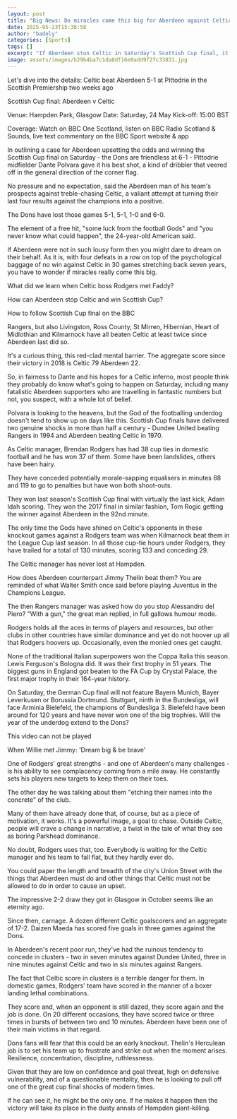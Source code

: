 ```yaml
---
layout: post
title: "Big News: Do miracles come this big for Aberdeen against Celtic?"
date: 2025-05-23T15:38:58
author: "badely"
categories: [Sports]
tags: []
excerpt: "If Aberdeen stun Celtic in Saturday's Scottish Cup final, it will take a place in the dusty annals of Hampden giant-killing, writes Tom English."
image: assets/images/b29b4ba7c1da8df16e0add9f27c33831.jpg
---
```


Let's dive into the details: Celtic beat Aberdeen 5-1 at Pittodrie in the Scottish Premiership two weeks ago

Scottish Cup final: Aberdeen v Celtic

Venue: Hampden Park, Glasgow Date: Saturday, 24 May Kick-off: 15:00 BST

Coverage: Watch on BBC One Scotland, listen on BBC Radio Scotland & Sounds, live text commentary on the BBC Sport website & app

In outlining a case for Aberdeen upsetting the odds and winning the Scottish Cup final on Saturday - the Dons are friendless at 6-1 - Pittodrie midfielder Dante Polvara gave it his best shot, a kind of dribbler that veered off in the general direction of the corner flag.

No pressure and no expectation, said the Aberdeen man of his team's prospects against treble-chasing Celtic, a valiant attempt at turning their last four results against the champions into a positive. 

The Dons have lost those games 5-1, 5-1, 1-0 and 6-0.

The element of a free hit, "some luck from the football Gods" and "you never know what could happen", the 24-year-old American said. 

If Aberdeen were not in such lousy form then you might dare to dream on their behalf. As it is, with four defeats in a row on top of the psychological baggage of no win against Celtic in 30 games stretching back seven years, you have to wonder if miracles really come this big.

What did we learn when Celtic boss Rodgers met Faddy?

How can Aberdeen stop Celtic and win Scottish Cup?

How to follow Scottish Cup final on the BBC

Rangers, but also Livingston, Ross County, St Mirren, Hibernian, Heart of Midlothian and Kilmarnock have all beaten Celtic at least twice since Aberdeen last did so. 

It's a curious thing, this red-clad mental barrier. The aggregate score since their victory in 2018 is Celtic 79 Aberdeen 22.

So, in fairness to Dante and his hopes for a Celtic inferno, most people think they probably do know what's going to happen on Saturday, including many fatalistic Aberdeen supporters who are travelling in fantastic numbers but not, you suspect, with a whole lot of belief.

Polvara is looking to the heavens, but the God of the footballing underdog doesn't tend to show up on days like this. Scottish Cup finals have delivered two genuine shocks in more than half a century - Dundee United beating Rangers in 1994 and Aberdeen beating Celtic in 1970.

As Celtic manager, Brendan Rodgers has had 38 cup ties in domestic football and he has won 37 of them. Some have been landslides, others have been hairy. 

They have conceded potentially morale-sapping equalisers in minutes 88 and 119 to go to penalties but have won both shoot-outs.

They won last season's Scottish Cup final with virtually the last kick, Adam Idah scoring. They won the 2017 final in similar fashion, Tom Rogic getting the winner against Aberdeen in the 92nd minute.

The only time the Gods have shined on Celtic's opponents in these knockout games against a Rodgers team was when Kilmarnock beat them in the League Cup last season. In all those cup-tie hours under Rodgers, they have trailed for a total of 130 minutes, scoring 133 and conceding 29. 

The Celtic manager has never lost at Hampden.

How does Aberdeen counterpart Jimmy Thelin beat them? You are reminded of what Walter Smith once said before playing Juventus in the Champions League. 

The then Rangers manager was asked how do you stop Alessandro del Piero? "With a gun," the great man replied, in full gallows humour mode.

Rodgers holds all the aces in terms of players and resources, but other clubs in other countries have similar dominance and yet do not hoover up all that Rodgers hoovers up. Occasionally, even the monied ones get caught.

None of the traditional Italian superpowers won the Coppa Italia this season. Lewis Ferguson's Bologna did. It was their first trophy in 51 years. The biggest guns in England got beaten to the FA Cup by Crystal Palace, the first major trophy in their 164-year history.

On Saturday, the German Cup final will not feature Bayern Munich, Bayer Leverkusen or Borussia Dortmund. Stuttgart, ninth in the Bundesliga, will face Arminia Bielefeld, the champions of Bundesliga 3. Bielefeld have been around for 120 years and have never won one of the big trophies. Will the year of the underdog extend to the Dons?

This video can not be played

When Willie met Jimmy: 'Dream big & be brave'

One of Rodgers' great strengths - and one of Aberdeen's many challenges - is his ability to see complacency coming from a mile away. He constantly sets his players new targets to keep them on their toes. 

The other day he was talking about them "etching their names into the concrete" of the club.

Many of them have already done that, of course, but as a piece of motivation, it works. It's a powerful image, a goal to chase. Outside Celtic, people will crave a change in narrative, a twist in the tale of what they see as boring Parkhead dominance.

No doubt, Rodgers uses that, too. Everybody is waiting for the Celtic manager and his team to fall flat, but they hardly ever do.

You could paper the length and breadth of the city's Union Street with the things that Aberdeen must do and other things that Celtic must not be allowed to do in order to cause an upset. 

The impressive 2-2 draw they got in Glasgow in October seems like an eternity ago. 

Since then, carnage. A dozen different Celtic goalscorers and an aggregate of 17-2. Daizen Maeda has scored five goals in three games against the Dons.

In Aberdeen's recent poor run, they've had the ruinous tendency to concede in clusters - two in seven minutes against Dundee United, three in nine minutes against Celtic and two in six minutes against Rangers.

The fact that Celtic score in clusters is a terrible danger for them. In domestic games, Rodgers' team have scored in the manner of a boxer landing lethal combinations.

They score and, when an opponent is still dazed, they score again and the job is done. On 20 different occasions, they have scored twice or three times in bursts of between two and 10 minutes. Aberdeen have been one of their main victims in that regard.

Dons fans will fear that this could be an early knockout. Thelin's Herculean job is to set his team up to frustrate and strike out when the moment arises. Resilience, concentration, discipline, ruthlessness.

Given that they are low on confidence and goal threat, high on defensive vulnerability, and of a questionable mentality, then he is looking to pull off one of the great cup final shocks of modern times.

If he can see it, he might be the only one. If he makes it happen then the victory will take its place in the dusty annals of Hampden giant-killing.

